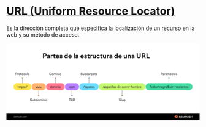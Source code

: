 # [URL (Uniform Resource Locator)](https://www.hostinger.es/tutoriales/que-es-una-url)

Es la dirección completa que especifica la localización de un recurso en la web y su método de acceso.

![url](img/original.png)
